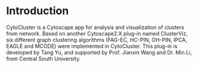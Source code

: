 # Introduction #

CytoCluster is a Cytoscape app for analysis and visualization of clusters from network. Based on another Cytoscape2.X plug-in named ClusterViz, six different graph clustering algorithms (FAG-EC, HC-PIN, OH-PIN, IPCA, EAGLE and MCODE) were implemented in CytoCluster. This plug-in is developed by Tang Yu, and supported by Prof. Jianxin Wang and Dr. Min Li, from Central South University.
